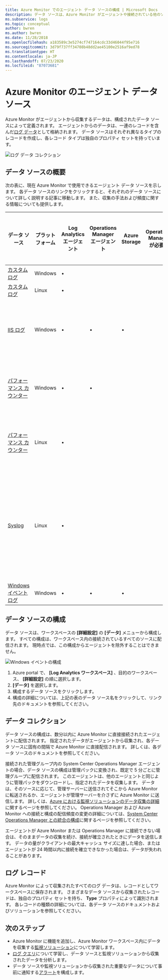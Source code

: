 ```yaml
---
title: Azure Monitor でのエージェント データ ソースの構成 | Microsoft Docs
description: データ ソースは、Azure Monitor がエージェントや接続されている他のソースから収集するログ データを定義します。  この記事では、Azure Monitor でのデータ ソースの扱い方の概念、それらを構成する方法の詳細、および使用可能なさまざまなデータ ソースの概要について説明します。
ms.subservice: logs
ms.topic: conceptual
author: bwren
ms.author: bwren
ms.date: 11/28/2018
ms.openlocfilehash: a183589c3e5274cf747164cdc33d46044f95e716
ms.sourcegitcommit: 3d79f737ff34708b48dd2ae45100e2516af9ed78
ms.translationtype: HT
ms.contentlocale: ja-JP
ms.lasthandoff: 07/23/2020
ms.locfileid: "87073681"
---
```

# <a name="agent-data-sources-in-azure-monitor"></a>Azure Monitor のエージェント データ ソース
Azure Monitor がエージェントから収集するデータは、構成されたデータ ソースによって定義されます。  エージェントからのデータは、一連のレコードを含んだ[ログ データ](data-platform-logs.md)として格納されます。  データ ソースはそれぞれ異なるタイプのレコードを作成し、各レコード タイプは独自のプロパティ セットを持っています。

![ログ データ コレクション](media/agent-data-sources/overview.png)

## <a name="summary-of-data-sources"></a>データ ソースの概要
次の表に、現在 Azure Monitor で使用できるエージェント データ ソースを示します。  各データ ソースのリンクをクリックすると、それぞれのデータ ソースについて詳しく説明する記事に移動します。   また、収集の手法および頻度に関する情報についても提供します。 


| データ ソース | プラットフォーム | Log Analytics エージェント | Operations Manager エージェント | Azure Storage | Operations Manager が必要か | 管理グループによって送信される Operations Manager エージェントのデータ | 収集の頻度 |
| --- | --- | --- | --- | --- | --- | --- | --- |
| [カスタム ログ](data-sources-custom-logs.md) | Windows |&#8226; |  | |  |  | 着信時 |
| [カスタム ログ](data-sources-custom-logs.md) | Linux   |&#8226; |  | |  |  | 着信時 |
| [IIS ログ](data-sources-iis-logs.md) | Windows |&#8226; |&#8226; |&#8226; |  |  |ログ ファイル ロールオーバー設定によって異なる |
| [パフォーマンス カウンター](data-sources-performance-counters.md) | Windows |&#8226; |&#8226; |  |  |  |スケジュールに基づく頻度 (間隔は 10 秒以上) |
| [パフォーマンス カウンター](data-sources-performance-counters.md) | Linux |&#8226; |  |  |  |  |スケジュールに基づく頻度 (間隔は 10 秒以上) |
| [Syslog](data-sources-syslog.md) | Linux |&#8226; |  |  |  |  |10 分 (Azure Storage からデータを収集する場合) または着信時 (エージェントからデータを収集する場合) |
| [Windows イベント ログ](data-sources-windows-events.md) |Windows |&#8226; |&#8226; |&#8226; |  |&#8226; | 着信時 |


## <a name="configuring-data-sources"></a>データ ソースの構成
データ ソースは、ワークスペースの **[詳細設定]** の **[データ]** メニューから構成します。  すべての構成は、ワークスペース内の接続されているすべてのソースに配信されます。  現時点では、この構成からエージェントを除外することはできません。

![Windows イベントの構成](media/agent-data-sources/configure-events.png)

1. Azure portal で、 **[Log Analytics ワークスペース]** 、目的のワークスペース、 **[詳細設定]** の順に選択します。
2. **[データ]** を選択します。
3. 構成するデータ ソースをクリックします。
4. 構成の詳細については、上記の表のデータ ソース名をクリックして、リンク先のドキュメントを参照してください。


## <a name="data-collection"></a>データ コレクション
データ ソースの構成は、数分以内に Azure Monitor に直接接続されたエージェントに配信されます。  指定されたデータがエージェントから収集され、各データ ソースに固有の間隔で Azure Monitor に直接配信されます。  詳しくは、各データ ソースのドキュメントを参照してください。

接続された管理グループ内の System Center Operations Manager エージェントの場合、データ ソースの構成は管理パックに変換され、既定で 5 分ごとに管理グループに配信されます。  このエージェントは、他のエージェントと同じように管理パックをダウンロードし、指定されたデータを収集します。 データは、そのソースに応じて、管理サーバーに送信されてそこから Azure Monitor に転送されるか、エージェントが管理サーバーを介さずに Azure Monitor に送信します。 詳しくは、[Azure における監視ソリューションのデータ収集の詳細](../monitor-reference.md)に関するページを参照してください。  Operations Manager および Azure Monitor への接続と構成の配信頻度の変更の詳細については、[System Center Operations Manager との統合の構成](om-agents.md)に関するページを参照してください。

エージェントが Azure Monitor または Operations Manager に接続できない場合は、そのままデータの収集を続け、接続が確立されたときにデータを送信します。  データの量がクライアントの最大キャッシュ サイズに達した場合、またはエージェントが 24 時間以内に接続を確立できなかった場合は、データが失われることがあります。

## <a name="log-records"></a>ログ レコード
Azure Monitor によって収集されたすべてのログ データは、レコードとしてワークスペースに保存されます。  さまざまなデータ ソースから収集されたレコードは、独自のプロパティ セットを持ち、 **Type** プロパティによって識別されます。  各レコードの種類の詳細については、各データ ソースのドキュメントおよびソリューションを参照してください。

## <a name="next-steps"></a>次のステップ
* Azure Monitor に機能を追加し、Azure Monitor ワークスペース内にデータを収集する[監視ソリューション](../insights/solutions.md)について学習します。
* [ログ クエリ](../log-query/log-query-overview.md)について学習し、データ ソースと監視ソリューションから収集されたデータを分析します。  
* データ ソースや監視ソリューションから収集された重要なデータについて事前に通知する[アラート](alerts-overview.md)を構成します。
